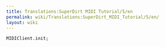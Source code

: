 ```yaml
---
title: Translations:SuperDirt MIDI Tutorial/5/en
permalink: wiki/Translations:SuperDirt_MIDI_Tutorial/5/en/
layout: wiki
---
```


    MIDIClient.init;
